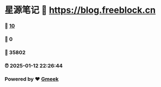 # 星源笔记 :link: https://blog.freeblock.cn 
### :page_facing_up: [10](https://blog.freeblock.cn/tag.html) 
### :speech_balloon: 0 
### :hibiscus: 35802 
### :alarm_clock: 2025-01-12 22:26:44 
### Powered by :heart: [Gmeek](https://github.com/Meekdai/Gmeek)
